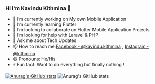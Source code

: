 ### Hi I'm Kavindu Kithmina 👋


- 🔭 I’m currently working on My own Mobile Application
- 🌱 I’m currently learning Flutter
- 👯 I’m looking to collaborate on Flutter Mobile Application Projects
- 🤔 I’m looking for help with Laravel & PHP
- 💬 Ask me about Tech Updates
- 📫 How to reach me:[Facebook - @kavindu.kithmina](https://www.facebook.com/kavindu.kithmina/) , [Instagram -@kithmina](https://www.instagram.com/k_i_t_h_m_i_n_a_/)
- 😄 Pronouns: He/His
- ⚡ Fun fact: Want to do everything but finally nothing !


[![Anurag's GitHub stats](https://github-readme-stats.vercel.app/api?username=kkithmina)](https://github.com/anuraghazra/github-readme-stats)
![Anurag's GitHub stats](https://github-readme-stats.vercel.app/api?username=kkithmina&show_icons=true)



